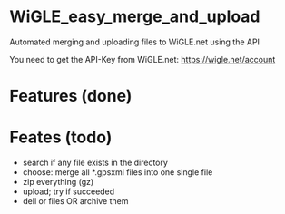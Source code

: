 # WiGLE_easy_merge_and_upload
Automated merging and uploading files to WiGLE.net using the API

You need to get the API-Key from WiGLE.net: https://wigle.net/account

# Features (done)

# Feates (todo)
+ search if any file exists in the directory
+ choose: merge all *.gpsxml files into one single file
+ zip everything (gz)
+ upload; try if succeeded
+ dell or files OR archive them